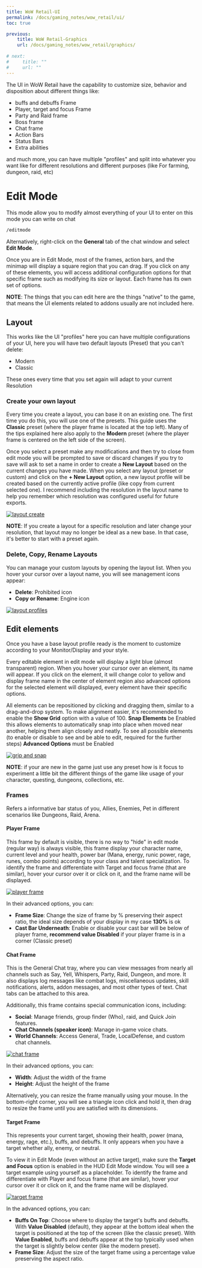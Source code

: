 ```yaml
---
title: WoW Retail-UI
permalink: /docs/gaming_notes/wow_retail/ui/
toc: true

previous:
    title: WoW Retail-Graphics
    url: /docs/gaming_notes/wow_retail/graphics/
    
# next:
#     title: ""
#     url: ""
---
```


The UI in WoW Retail have the capability to customize size, behavior and disposition about different things like:
* buffs and debuffs Frame
* Player, target and focus Frame
* Party and Raid frame
* Boss frame
* Chat frame
* Action Bars
* Status Bars
* Extra abilities

and much more, you can have multiple "profiles" and split into whatever you want like for different resolutions and different purposes (like For farming, dungeon, raid, etc)


# Edit Mode
This mode allow you to modify almost everything of your UI to enter on this mode you can write on chat
```txt
/editmode
```

Alternatively, right-click on the **General** tab of the chat window and select **Edit Mode**. 

Once you are in Edit Mode, most of the frames, action bars, and the minimap will display a square region that you can drag. If you click on any of these elements, you will access additional configuration options for that specific frame such as modifying its size or layout. Each frame has its own set of options.

**NOTE**: The things that you can edit here are the things "native" to the game, that means the UI elements related to addons usually are not included here.


## Layout
This works like the UI "profiles" here you can have multiple configurations of your UI, here you will have two default layouts (Preset) that you can't delete:
* Modern
* Classic

These ones every time that you set again will adapt to your current Resolution

### Create your own layout
Every time you create a layout, you can base it on an existing one. The first time you do this, you will use one of the presets. This guide uses the **Classic** preset (where the player frame is located at the top left). Many of the tips explained here also apply to the **Modern** preset (where the player frame is centered on the left side of the screen).

Once you select a preset make any modifications and then try to close from edit mode you will be prompted to save or discard changes if you try to save will ask to set a name in order to create a **New Layout** based on the current changes you have made. When you select any layout (preset or custom) and click on the **+ New Layout** option, a new layout profile will be created based on the currently active profile (like copy from current selected one). I recommend including the resolution in the layout name to help you remember which resolution was configured useful for future exports.

[![layout create](/assets/img/screenshots/docs/wow_retail/ui/layout_create.jpg)](/assets/img/screenshots/docs/wow_retail/ui/layout_create.jpg)

**NOTE**: If you create a layout for a specific resolution and later change your resolution, that layout may no longer be ideal as a new base. In that case, it's better to start with a preset again.


### Delete, Copy, Rename Layouts
You can manage your custom layouts by opening the layout list. When you hover your cursor over a layout name, you will see management icons appear:
- **Delete**: Prohibited icon
- **Copy or Rename**: Engine icon

[![layout profiles](/assets/img/screenshots/docs/wow_retail/ui/layout_profiles.jpg)](/assets/img/screenshots/docs/wow_retail/ui/layout_profiles.jpg)

## Edit elements
Once you have a base layout profile ready is the moment to customize according to your Monitor/Display and your style.

Every editable element in edit mode will display a light blue (almost transparent) region. When you hover your cursor over an element, its name will appear. If you click on the element, it will change color to yellow and display frame name in the center of element region also advanced options for the selected element will displayed, every element have their specific options.

All elements can be repositioned by clicking and dragging them, similar to a drag-and-drop system. To make alignment easier, it's recommended to enable the **Show Grid** option with a value of 100. **Snap Elements** be Enabled this allows elements to automatically snap into place when moved near another, helping them align closely and neatly. To see all possible elements (to enable or disable to see and be able to edit, required for the further steps) **Advanced Options** must be Enabled

[![grip and snap](/assets/img/screenshots/docs/wow_retail/ui/grid_and_snap.jpg)](/assets/img/screenshots/docs/wow_retail/ui/grid_and_snap.jpg)

**NOTE**: if your are new in the game just use any preset how is it focus to experiment a little bit the different things of the game like usage of your character, questing, dungeons, collections, etc.

### Frames
Refers a informative bar status of you, Allies, Enemies, Pet in different scenarios like Dungeons, Raid, Arena.

#### Player Frame
This frame by default is visible, there is no way to "hide" in edit mode (regular way) is always visible, this frame display your character name, current level and your health, power bar (Mana, energy, runic power, rage, runes, combo points) according to your class and talent specialization. To identify the frame and differentiate with Target and focus frame (that are similar), hover your cursor over it or click on it, and the frame name will be displayed.

[![player frame](/assets/img/screenshots/docs/wow_retail/ui/player_frame.jpg)](/assets/img/screenshots/docs/wow_retail/ui/player_frame.jpg)

In their advanced options, you can:
* **Frame Size**: Change the size of frame by % preserving their aspect ratio, the ideal size depends of your display in my case **130%** is ok
* **Cast Bar Underneath**: Enable or disable your cast bar will be below of player frame, **recommend value Disabled** if your player frame is in a corner (Classic preset)

#### Chat Frame
This is the General Chat tray, where you can view messages from nearly all channels such as Say, Yell, Whispers, Party, Raid, Dungeon, and more. It also displays log messages like combat logs, miscellaneous updates, skill notifications, alerts, addon messages, and most other types of text. Chat tabs can be attached to this area.

Additionally, this frame contains special communication icons, including:
- **Social**: Manage friends, group finder (Who), raid, and Quick Join features.
- **Chat Channels (speaker icon)**: Manage in-game voice chats.
- **World Channels**: Access General, Trade, LocalDefense, and custom chat channels.

[![chat frame](/assets/img/screenshots/docs/wow_retail/ui/chat_frame.jpg)](/assets/img/screenshots/docs/wow_retail/ui/chat_frame.jpg)

In their advanced options, you can:
* **Width**: Adjust the width of the frame  
* **Height**: Adjust the height of the frame  

Alternatively, you can resize the frame manually using your mouse. In the bottom-right corner, you will see a triangle icon click and hold it, then drag to resize the frame until you are satisfied with its dimensions.

#### Target Frame
This represents your current target, showing their health, power (mana, energy, rage, etc.), buffs, and debuffs. It only appears when you have a target whether ally, enemy, or neutral.

To view it in Edit Mode (even without an active target), make sure the **Target and Focus** option is enabled in the HUD Edit Mode window. You will see a target example using yourself as a placeholder. To identify the frame and differentiate with Player and focus frame (that are similar), hover your cursor over it or click on it, and the frame name will be displayed.


[![target frame](/assets/img/screenshots/docs/wow_retail/ui/target_frame.jpg)](/assets/img/screenshots/docs/wow_retail/ui/target_frame.jpg)

In the advanced options, you can:
* **Buffs On Top**: Choose where to display the target's buffs and debuffs. With **Value Disabled** (default), they appear at the bottom ideal when the target is positioned at the top of the screen (like the classic preset). With **Value Enabled**, buffs and debuffs appear at the top typically used when the target is slightly below center (like the modern preset).
* **Frame Size**: Adjust the size of the target frame using a percentage value preserving the aspect ratio.

